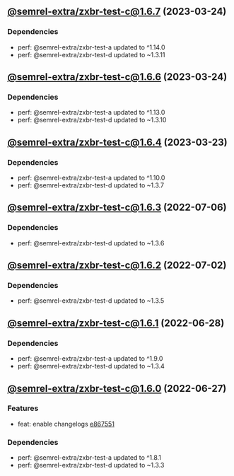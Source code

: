 ## [@semrel-extra/zxbr-test-c@1.6.7](https://github.com/semrel-extra/demo-zx-bulk-release/compare/2023.3.24-semrel-extra.zxbr-test-c.1.6.6-f0...2023.3.24-semrel-extra.zxbr-test-c.1.6.7-f0) (2023-03-24)

### Dependencies
* perf: @semrel-extra/zxbr-test-a updated to ^1.14.0
* perf: @semrel-extra/zxbr-test-d updated to ~1.3.11

## [@semrel-extra/zxbr-test-c@1.6.6](https://github.com/semrel-extra/demo-zx-bulk-release/compare/2023.3.23-semrel-extra.zxbr-test-c.1.6.5-f0...2023.3.24-semrel-extra.zxbr-test-c.1.6.6-f0) (2023-03-24)

### Dependencies
* perf: @semrel-extra/zxbr-test-a updated to ^1.13.0
* perf: @semrel-extra/zxbr-test-d updated to ~1.3.10

## [@semrel-extra/zxbr-test-c@1.6.4](https://github.com/semrel-extra/demo-zx-bulk-release/compare/2022.7.6-semrel-extra.zxbr-test-c.1.6.3-f0...2023.3.23-semrel-extra.zxbr-test-c.1.6.4-f0) (2023-03-23)

### Dependencies
* perf: @semrel-extra/zxbr-test-a updated to ^1.10.0
* perf: @semrel-extra/zxbr-test-d updated to ~1.3.7

## [@semrel-extra/zxbr-test-c@1.6.3](https://github.com/semrel-extra/demo-zx-bulk-release/compare/2022.7.2-semrel-extra.zxbr-test-c.1.6.2-f0...2022.7.6-semrel-extra.zxbr-test-c.1.6.3-f0) (2022-07-06)

### Dependencies
* perf: @semrel-extra/zxbr-test-d updated to ~1.3.6

## [@semrel-extra/zxbr-test-c@1.6.2](https://github.com/semrel-extra/demo-zx-bulk-release/compare/2022.6.28-semrel-extra.zxbr-test-c.1.6.1-f0...2022.7.2-semrel-extra.zxbr-test-c.1.6.2-f0) (2022-07-02)

### Dependencies
* perf: @semrel-extra/zxbr-test-d updated to ~1.3.5

## [@semrel-extra/zxbr-test-c@1.6.1](https://github.com/semrel-extra/demo-zx-bulk-release/compare/2022.6.27-semrel-extra.zxbr-test-c.1.6.0-f0...2022.6.28-semrel-extra.zxbr-test-c.1.6.1-f0) (2022-06-28)

### Dependencies
* perf: @semrel-extra/zxbr-test-a updated to ^1.9.0
* perf: @semrel-extra/zxbr-test-d updated to ~1.3.4

## [@semrel-extra/zxbr-test-c@1.6.0](https://github.com/semrel-extra/demo-zx-bulk-release/compare/2022.6.26-semrel-extra.zxbr-test-c.1.5.1-f0...2022.6.27-semrel-extra.zxbr-test-c.1.6.0-f0) (2022-06-27)

### Features
* feat: enable changelogs [e867551](https://github.com/semrel-extra/demo-zx-bulk-release/commit/e867551d60f115c91f7c1e6b311db019008c3892)

### Dependencies
* perf: @semrel-extra/zxbr-test-a updated to ^1.8.1
* perf: @semrel-extra/zxbr-test-d updated to ~1.3.3
